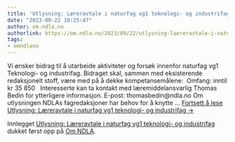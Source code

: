 ```yaml
---
title: 'Utlysning: Læreravtale i naturfag vg1 teknologi- og industrifag'
date: "2023-09-22 10:25:47"
author: om.ndla.no
authorlink: https://om.ndla.no/2023/09/22/utlysning-laereravtale-i-naturfag-vg1-teknologi-og-industrifag/
tags:
- omndlano
---
```

<p>Vi ønsker bidrag til å utarbeide aktiviteter og forsøk innenfor naturfag vg1 Teknologi- og industrifag. Bidraget skal, sammen med eksisterende redaksjonelt stoff, være med på å dekke kompetansemålene:&#160; Omfang: inntil kr 35 850&#160;&#160; Interesserte kan ta kontakt med læremiddelansvarlig Thomas Bedin for ytterligere informasjon. E-post: thomasbedin@ndla.no Om utlysningen NDLAs fagredaksjoner har behov for å knytte &#8230; <a href="https://om.ndla.no/2023/09/22/utlysning-laereravtale-i-naturfag-vg1-teknologi-og-industrifag/" class="more-link">Fortsett å lese <span class="screen-reader-text">Utlysning: Læreravtale i naturfag vg1 teknologi- og industrifag</span> <span class="meta-nav">&#8594;</span></a></p>
<p>Innlegget <a rel="nofollow" href="https://om.ndla.no/2023/09/22/utlysning-laereravtale-i-naturfag-vg1-teknologi-og-industrifag/">Utlysning: Læreravtale i naturfag vg1 teknologi- og industrifag</a> dukket først opp på <a rel="nofollow" href="https://om.ndla.no">Om NDLA</a>.</p>

